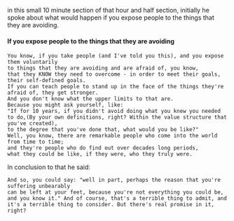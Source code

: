 
in this small 10 minute section of that hour and half section, initially he spoke about what would happen if you expose people to the things that they are avoiding.

#### If you expose people to the things that they are avoiding

	You know, if you take people (and I've told you this), and you expose them voluntarily
	to things that they are avoiding and are afraid of, you know,
	that they KNOW they need to overcome - in order to meet their goals, their self-defined goals.
	If you can teach people to stand up in the face of the things they're afraid of, they get stronger.
	And you don't know what the upper limits to that are.
	Because you might ask yourself, like:
	"If for 10 years, if you didn't avoid doing what you knew you needed to do,(By your own definitions, right? Within the value structure that you've created),
	to the degree that you've done that, what would you be like?"
	Well, you know, there are remarkable people who come into the world from time to time;
	and they're people who do find out over decades long periods,
	what they could be like, if they were, who they truly were. 


In conclusion to that he said: 

	And so, you could say: "well in part, perhaps the reason that you're suffering unbearably
	can be left at your feet, because you're not everything you could be, and you know it." And of course, that's a terrible thing to admit, and it's a terrible thing to consider. But there's real promise in it, right?




